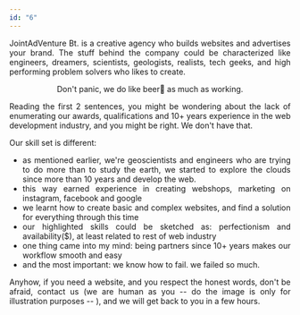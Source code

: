 ```yaml
---
id: "6"
---
```


<style>
c{
  color: var(--accent-color);
  display: inline-block;
  font-weight: 700;
}
centered{
  text-align:center;
}
justify{
  text-align:justify;
}
    Img{
      border: solid 1px #fff;
    }
    Img:hover{
      border: solid 2px var(--accent-color);
    }

 </style>

<justify>

JointAdVenture Bt. is a creative agency who builds websites and advertises your brand. The stuff behind the company could be characterized like engineers, dreamers, scientists, geologists, realists, tech geeks, and high performing problem solvers who likes to create.  

<center>Don't panic, we do like beer🍻 as much as working.</center>  


Reading the first 2 sentences, you might be wondering about the lack of enumerating our awards, qualifications and 10+ years experience in the web development industry, and you might be right. We don't have that.  
 
Our skill set is different: 

- as mentioned earlier, we're geoscientists and engineers who are trying to do more than to study the earth, we started to explore the clouds since more than 10 years and develop the web. 
- this way earned experience in creating webshops, marketing on instagram, facebook and google    
- we learnt how to create basic and complex websites, and find a solution for everything through this time    
- our highlighted skills could be sketched as: perfectionism and availability($), at least related to rest of web industry    
- one thing came into my mind: being partners since 10+ years makes our workflow smooth and easy
- and the most important: we know how to fail. we failed so much.  

Anyhow, if you need a website, and you respect the honest words, don't be afraid, contact us (we are human as you -- do the image is only for illustration purposes -- ), and we will get back to you in a few hours. 

</justify>
